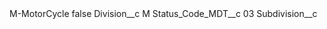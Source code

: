<?xml version="1.0" encoding="UTF-8"?>
<CustomMetadata xmlns="http://soap.sforce.com/2006/04/metadata" xmlns:xsi="http://www.w3.org/2001/XMLSchema-instance" xmlns:xsd="http://www.w3.org/2001/XMLSchema">
    <label>M-MotorCycle</label>
    <protected>false</protected>
    <values>
        <field>Division__c</field>
        <value xsi:type="xsd:string">M</value>
    </values>
    <values>
        <field>Status_Code_MDT__c</field>
        <value xsi:type="xsd:string">03</value>
    </values>
    <values>
        <field>Subdivision__c</field>
        <value xsi:nil="true"/>
    </values>
</CustomMetadata>
